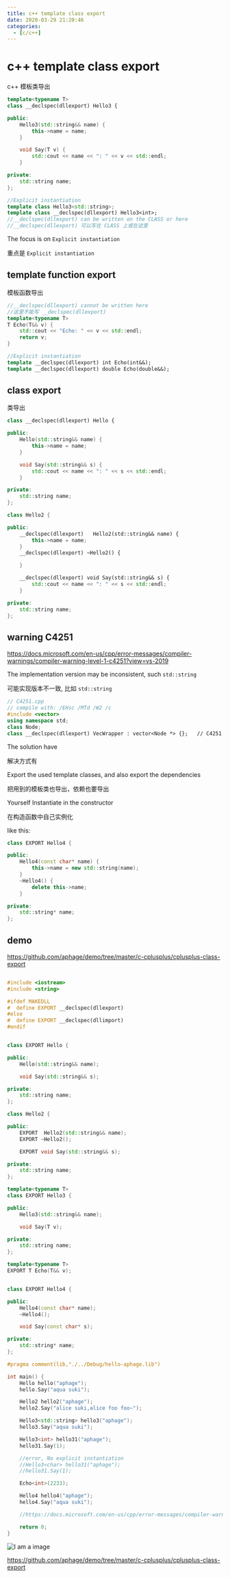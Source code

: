 ```yaml
---
title: c++ template class export
date: 2020-03-29 21:20:46
categories:
  - [c/c++]
---
```

# c++ template class export

c++ 模板类导出


``` c++
template<typename T>
class __declspec(dllexport) Hello3 {

public:
	Hello3(std::string&& name) {
		this->name = name;
	}

	void Say(T v) {
		std::cout << name << ": " << v << std::endl;
	}

private:
	std::string name;
};

//Explicit instantiation
template class Hello3<std::string>;
template class __declspec(dllexport) Hello3<int>;
//__declspec(dllexport) can be written on the CLASS or here
//__declspec(dllexport) 可以写在 CLASS 上或在这里

```
The focus is on `Explicit instantiation`

重点是 `Explicit instantiation`

<!--more-->

## template function export

模板函数导出

``` c++
//__declspec(dllexport) cannot be written here
//这里不能写 __declspec(dllexport)
template<typename T>
T Echo(T&& v) {
	std::cout << "Echo: " << v << std::endl;
	return v;
}

//Explicit instantiation
template __declspec(dllexport) int Echo(int&&);
template __declspec(dllexport) double Echo(double&&);
```

## class export

类导出

``` c++
class __declspec(dllexport) Hello {

public:
	Hello(std::string&& name) {
		this->name = name;
	}

	void Say(std::string&& s) {
		std::cout << name << ": " << s << std::endl;
	}

private:
	std::string name;
};

class Hello2 {

public:
	__declspec(dllexport)	Hello2(std::string&& name) {
		this->name = name;
	}
	__declspec(dllexport) ~Hello2() {

	}

	__declspec(dllexport) void Say(std::string&& s) {
		std::cout << name << ": " << s << std::endl;
	}

private:
	std::string name;
};
```

## warning C4251

https://docs.microsoft.com/en-us/cpp/error-messages/compiler-warnings/compiler-warning-level-1-c4251?view=vs-2019

The implementation version may be inconsistent, such `std::string` 

可能实现版本不一致, 比如 `std::string` 

``` c++
// C4251.cpp
// compile with: /EHsc /MTd /W2 /c
#include <vector>
using namespace std;
class Node;
class __declspec(dllexport) VecWrapper : vector<Node *> {};   // C4251
```
The solution have

解决方式有

Export the used template classes, and also export the dependencies

把用到的模板类也导出，依赖也要导出

Yourself Instantiate in the constructor

在构造函数中自己实例化

like this: 
``` c++
class EXPORT Hello4 {

public:
	Hello4(const char* name) {
		this->name = new std::string(name);
	}
	~Hello4() {
		delete this->name;
	}

private:
	std::string* name;
};
```

## demo

https://github.com/aphage/demo/tree/master/c-cplusplus/cplusplus-class-export

``` c++

#include <iostream>
#include <string>

#ifdef MAKEDLL
#  define EXPORT __declspec(dllexport)
#else
#  define EXPORT __declspec(dllimport)
#endif


class EXPORT Hello {

public:
	Hello(std::string&& name);

	void Say(std::string&& s);

private:
	std::string name;
};

class Hello2 {

public:
	EXPORT	Hello2(std::string&& name);
	EXPORT ~Hello2();

	EXPORT void Say(std::string&& s);

private:
	std::string name;
};

template<typename T>
class EXPORT Hello3 {

public:
	Hello3(std::string&& name);

	void Say(T v);

private:
	std::string name;
};

template<typename T>
EXPORT T Echo(T&& v);


class EXPORT Hello4 {

public:
	Hello4(const char* name);
	~Hello4();

	void Say(const char* s);

private:
	std::string* name;
};

#pragma comment(lib,"./../Debug/hello-aphage.lib")

int main() {
	Hello hello("aphage");
	hello.Say("aqua suki");

	Hello2 hello2("aphage");
	hello2.Say("alice suki,alice foo foo~");

	Hello3<std::string> hello3("aphage");
	hello3.Say("aqua suki");

	Hello3<int> hello31("aphage");
	hello31.Say(1);

	//error, No explicit instantiation
	//Hello3<char> hello31("aphage");
	//hello31.Say(1);

	Echo<int>(2233);

	Hello4 hello4("aphage");
	hello4.Say("aqua suki");

	//https://docs.microsoft.com/en-us/cpp/error-messages/compiler-warnings/compiler-warning-level-1-c4251?view=vs-2019

	return 0;
}
```

![I am a image](/images/TIM20200425162533.png)

https://github.com/aphage/demo/tree/master/c-cplusplus/cplusplus-class-export